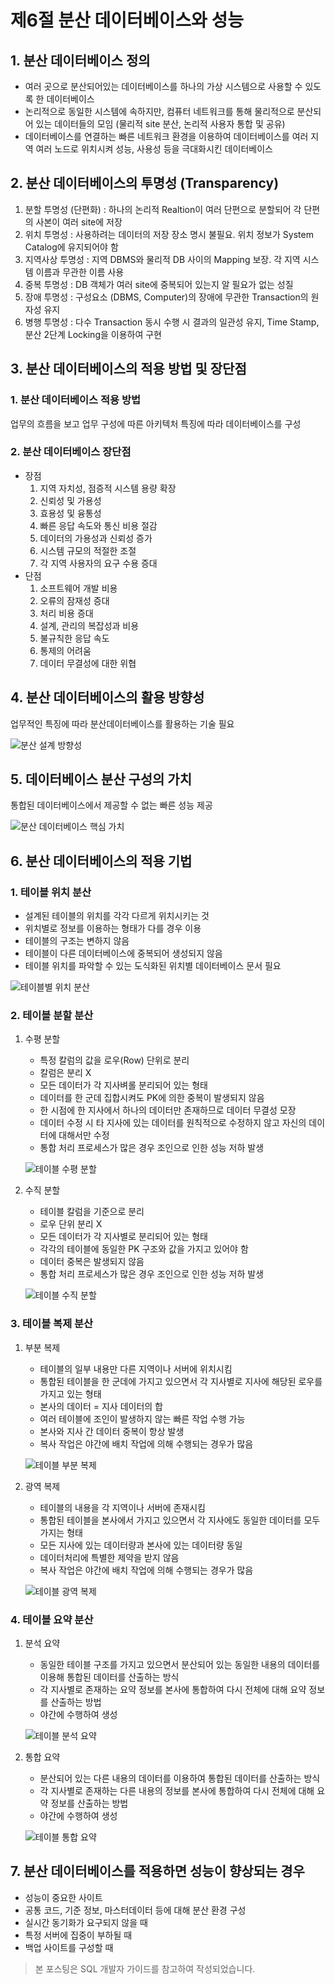 # 제6절 분산 데이터베이스와 성능

## 1. 분산 데이터베이스 정의

- 여러 곳으로 분산되어있는 데이터베이스를 하나의 가상 시스템으로 사용할 수 있도록 한 데이터베이스
- 논리적으로 동일한 시스템에 속하지만, 컴퓨터 네트워크를 통해 물리적으로 분산되어 있는 데이터들의 모임 (물리적 site 분산, 논리적 사용자 통합 및 공유)
- 데이터베이스를 연결하는 빠른 네트워크 환경을 이용하여 데이터베이스를 여러 지역 여러 노드로 위치시켜 성능, 사용성 등을 극대화시킨 데이터베이스

## 2. 분산 데이터베이스의 투명성 (Transparency)

1. 분할 투명성 (단편화) : 하나의 논리적 Realtion이 여러 단편으로 분할되어 각 단편의 사본이 여러 site에 저장
2. 위치 투명성 : 사용하려는 데이터의 저장 장소 명시 불필요. 위치 정보가 System Catalog에 유지되어야 함
3. 지역사상 투명성 : 지역 DBMS와 물리적 DB 사이의 Mapping 보장. 각 지역 시스템 이름과 무관한 이름 사용
4. 중복 투명성 : DB 객체가 여러 site에 중복되어 있는지 알 필요가 없는 성질
5. 장애 투명성 : 구성요소 (DBMS, Computer)의 장애에 무관한 Transaction의 원자성 유지
6. 병행 투명성 : 다수 Transaction 동시 수행 시 결과의 일관성 유지, Time Stamp, 분산 2단계 Locking을 이용하여 구현

## 3. 분산 데이터베이스의 적용 방법 및 장단점

### 1. 분산 데이터베이스 적용 방법

업무의 흐름을 보고 업무 구성에 따른 아키텍처 특징에 따라 데이터베이스를 구성

### 2. 분산 데이터베이스 장단점

- 장점
    1. 지역 자치성, 점증적 시스템 용량 확장
    2. 신뢰성 및 가용성
    3. 효용성 및 융통성
    4. 빠른 응답 속도와 통신 비용 절감
    5. 데이터의 가용성과 신뢰성 증가
    6. 시스템 규모의 적절한 조절
    7. 각 지역 사용자의 요구 수용 증대
- 단점
    1. 소프트웨어 개발 비용
    2. 오류의 잠재성 증대
    3. 처리 비용 증대
    4. 설계, 관리의 복잡성과 비용
    5. 불규칙한 응답 속도
    6. 통제의 어려움
    7. 데이터 무결성에 대한 위협

## 4. 분산 데이터베이스의 활용 방향성

업무적인 특징에 따라 분산데이터베이스를 활용하는 기술 필요

![분산 설계 방향성](../img/img-sqld/11.directionality.png)


## 5. 데이터베이스 분산 구성의 가치

통합된 데이터베이스에서 제공할 수 없는 빠른 성능 제공

![분산 데이터베이스 핵심 가치](../img/img-sqld/11.value.png)


## 6. 분산 데이터베이스의 적용 기법

### 1. 테이블 위치 분산

- 설계된 테이블의 위치를 각각 다르게 위치시키는 것
- 위치별로 정보를 이용하는 형태가 다를 경우 이용
- 테이블의 구조는 변하지 않음
- 테이블이 다른 데이터베이스에 중복되어 생성되지 않음
- 테이블 위치를 파악할 수 있는 도식화된 위치별 데이터베이스 문서 필요

![테이블별 위치 분산](../img/img-sqld/11.location.png)

### 2. 테이블 분할 분산

1. 수평 분할
    - 특정 칼럼의 값을 로우(Row) 단위로 분리
    - 칼럼은 분리 X
    - 모든 데이터가 각 지사벼롤 분리되어 있는 형태
    - 데이터를 한 군데 집합시켜도 PK에 의한 중복이 발생되지 않음
    - 한 시점에 한 지사에서 하나의 데이터만 존재하므로 데이터 무결성 모장
    - 데이터 수정 시 타 지사에 있는 데이터를 원칙적으로 수정하지 않고 자신의 데이터에 대해서만 수정
    - 통합 처리 프로세스가 많은 경우 조인으로 인한 성능 저하 발생

    ![테이블 수평 분할](../img/img-sqld/11.horizontal.png)

    

2. 수직 분할
    - 테이블 칼럼을 기준으로 분리
    - 로우 단위 분리 X
    - 모든 데이터가 각 지사별로 분리되어 있는 형태
    - 각각의 테이블에 동일한 PK 구조와 값을 가지고 있어야 함
    - 데이터 중복은 발생되지 않음
    - 통합 처리 프로세스가 많은 경우 조인으로 인한 성능 저하 발생

    ![테이블 수직 분할](../img/img-sqld/11.vertical.png)


### 3. 테이블 복제 분산

1. 부분 복제
    - 테이블의 일부 내용만 다른 지역이나 서버에 위치시킴
    - 통합된 테이블을 한 군데에 가지고 있으면서 각 지사별로 지사에 해당된 로우를 가지고 있는 형태
    - 본사의 데이터 = 지사 데이터의 합
    - 여러 테이블에 조인이 발생하지 않는 빠른 작업 수행 가능
    - 본사와 지사 간 데이터 중복이 항상 발생
    - 복사 작업은 야간에 배치 작업에 의해 수행되는 경우가 많음

    ![테이블 부분 복제](../img/img-sqld/11.partial.png)

    

2. 광역 복제
    - 테이블의 내용을 각 지역이나 서버에 존재시킴
    - 통합된 테이블을 본사에서 가지고 있으면서 각 지사에도 동일한 데이터를 모두 가지는 형태
    - 모든 지사에 있는 데이터량과 본사에 있는 데이터량 동일
    - 데이터처리에 특별한 제약을 받지 않음
    - 복사 작업은 야간에 배치 작업에 의해 수행되는 경우가 많음

    ![테이블 광역 복제](../img/img-sqld/11.widearea.png)


    

### 4. 테이블 요약 분산

1. 분석 요약
    - 동일한 테이블 구조를 가지고 있으면서 분산되어 있는 동일한 내용의 데이터를 이용해 통합된 데이터를 산출하는 방식
    - 각 지사별로 존재하는 요약 정보를 본사에 통합하여 다시 전체에 대해 요약 정보를 산출하는 방법
    - 야간에 수행하여 생성

    ![테이블 분석 요약](../img/img-sqld/11.analysis.png)

    

2. 통합 요약
    - 분산되어 있는 다른 내용의 데이터를 이용하여 통합된 데이터를 산출하는 방식
    - 각 지사별로 존재하는 다른 내용의 정보를 본사에 통합하여 다시 전체에 대해 요약 정보를 산출하는 방법
    - 야간에 수행하여 생성

    ![테이블 통합 요약](../img/img-sqld/11.consolidation.png)

    

## 7. 분산 데이터베이스를 적용하면 성능이 향상되는 경우

- 성능이 중요한 사이트
- 공통 코드, 기준 정보, 마스터데이터 등에 대해 분산 환경 구성
- 실시간 동기화가 요구되지 않을 때
- 특정 서버에 집중이 부하될 때
- 백업 사이트를 구성할 때

> 본 포스팅은 SQL 개발자 가이드를 참고하여 작성되었습니다.